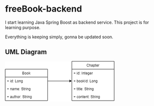 # freeBook-backend

I start learning Java Spring Boost as backend service. 
This project is for learning purpose.

Everything is keeping simply, gonna be updated soon.

## UML Diagram

![alt text](https://github.com/thaoth58/freeBook-backend/blob/master/uml-diagram.png)
